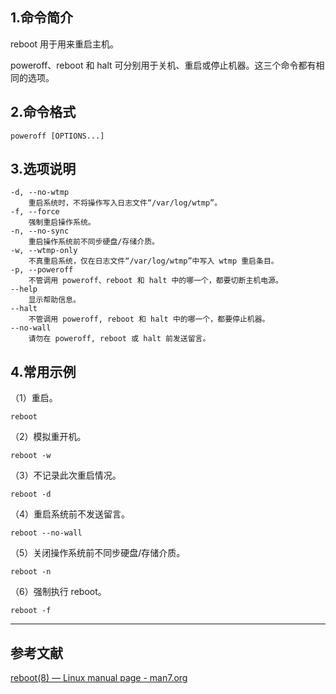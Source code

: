 ## 1.命令简介
reboot 用于用来重启主机。

poweroff、reboot 和 halt 可分别用于关机、重启或停止机器。这三个命令都有相同的选项。

## 2.命令格式
```
poweroff [OPTIONS...]
```

## 3.选项说明
```shell
-d, --no-wtmp
	重启系统时，不将操作写入日志文件“/var/log/wtmp”。
-f, --force
	强制重启操作系统。
-n, --no-sync
	重启操作系统前不同步硬盘/存储介质。
-w, --wtmp-only
	不真重启系统，仅在日志文件“/var/log/wtmp”中写入 wtmp 重启条目。
-p, --poweroff
	不管调用 poweroff、reboot 和 halt 中的哪一个，都要切断主机电源。
--help
	显示帮助信息。
--halt
	不管调用 poweroff, reboot 和 halt 中的哪一个，都要停止机器。
--no-wall
	请勿在 poweroff, reboot 或 halt 前发送留言。
```

## 4.常用示例

（1）重启。

```shell
reboot
```

（2）模拟重开机。

```shell
reboot -w
```

（3）不记录此次重启情况。

```shell
reboot -d
```

（4）重启系统前不发送留言。
```shell
reboot --no-wall
```

（5）关闭操作系统前不同步硬盘/存储介质。
```shell
reboot -n
```

（6）强制执行 reboot。
```shell
reboot -f
```

---

## 参考文献
[reboot(8) — Linux manual page - man7.org](https://man7.org/linux/man-pages/man8/reboot.8.html)
